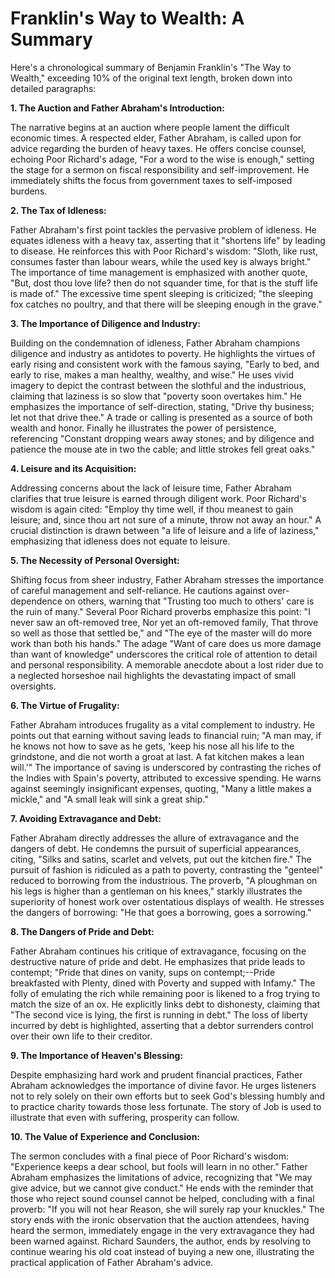 # Franklin's Way to Wealth: A Summary

Here's a chronological summary of Benjamin Franklin's "The Way to Wealth," exceeding 10% of the original text length, broken down into detailed paragraphs:

**1. The Auction and Father Abraham's Introduction:**

The narrative begins at an auction where people lament the difficult economic times.  A respected elder, Father Abraham, is called upon for advice regarding the burden of heavy taxes. He offers concise counsel, echoing Poor Richard's adage, "For a word to the wise is enough," setting the stage for a sermon on fiscal responsibility and self-improvement.  He immediately shifts the focus from government taxes to self-imposed burdens.

**2. The Tax of Idleness:**

Father Abraham's first point tackles the pervasive problem of idleness. He equates idleness with a heavy tax, asserting that it "shortens life" by leading to disease.  He reinforces this with Poor Richard's wisdom: "Sloth, like rust, consumes faster than labour wears, while the used key is always bright." The importance of time management is emphasized with another quote, "But, dost thou love life? then do not squander time, for that is the stuff life is made of."  The excessive time spent sleeping is criticized; "the sleeping fox catches no poultry, and that there will be sleeping enough in the grave."

**3. The Importance of Diligence and Industry:**

Building on the condemnation of idleness, Father Abraham champions diligence and industry as antidotes to poverty. He highlights the virtues of early rising and consistent work with the famous saying, "Early to bed, and early to rise, makes a man healthy, wealthy, and wise." He uses vivid imagery to depict the contrast between the slothful and the industrious, claiming that laziness is so slow that "poverty soon overtakes him."  He emphasizes the importance of self-direction, stating, "Drive thy business; let not that drive thee."  A trade or calling is presented as a source of both wealth and honor.  Finally he illustrates the power of persistence, referencing "Constant dropping wears away stones; and by diligence and patience the mouse ate in two the cable; and little strokes fell great oaks."

**4. Leisure and its Acquisition:**

Addressing concerns about the lack of leisure time, Father Abraham clarifies that true leisure is earned through diligent work. Poor Richard's wisdom is again cited: "Employ thy time well, if thou meanest to gain leisure; and, since thou art not sure of a minute, throw not away an hour."  A crucial distinction is drawn between "a life of leisure and a life of laziness," emphasizing that idleness does not equate to leisure.

**5. The Necessity of Personal Oversight:**

Shifting focus from sheer industry, Father Abraham stresses the importance of careful management and self-reliance. He cautions against over-dependence on others, warning that "Trusting too much to others' care is the ruin of many."  Several Poor Richard proverbs emphasize this point:  "I never saw an oft-removed tree, Nor yet an oft-removed family, That throve so well as those that settled be," and "The eye of the master will do more work than both his hands."  The adage "Want of care does us more damage than want of knowledge" underscores the critical role of attention to detail and personal responsibility. A memorable anecdote about a lost rider due to a neglected horseshoe nail highlights the devastating impact of small oversights.


**6. The Virtue of Frugality:**

Father Abraham introduces frugality as a vital complement to industry. He points out that earning without saving leads to financial ruin;  "A man may, if he knows not how to save as he gets, 'keep his nose all his life to the grindstone, and die not worth a groat at last. A fat kitchen makes a lean will.'" The importance of saving is underscored by contrasting the riches of the Indies with Spain's poverty, attributed to excessive spending.  He warns against seemingly insignificant expenses, quoting, "Many a little makes a mickle," and "A small leak will sink a great ship."

**7. Avoiding Extravagance and Debt:**

Father Abraham directly addresses the allure of extravagance and the dangers of debt. He condemns the pursuit of superficial appearances, citing, "Silks and satins, scarlet and velvets, put out the kitchen fire." The pursuit of fashion is ridiculed as a path to poverty, contrasting the "genteel" reduced to borrowing from the industrious. The proverb,  "A ploughman on his legs is higher than a gentleman on his knees," starkly illustrates the superiority of honest work over ostentatious displays of wealth.   He stresses the dangers of borrowing: "He that goes a borrowing, goes a sorrowing."

**8. The Dangers of Pride and Debt:**

Father Abraham continues his critique of extravagance, focusing on the destructive nature of pride and debt.  He emphasizes that pride leads to contempt; "Pride that dines on vanity, sups on contempt;--Pride breakfasted with Plenty, dined with Poverty and supped with Infamy."  The folly of emulating the rich while remaining poor is likened to a frog trying to match the size of an ox. He explicitly links debt to dishonesty, claiming that "The second vice is lying, the first is running in debt." The loss of liberty incurred by debt is highlighted, asserting that a debtor surrenders control over their own life to their creditor.

**9.  The Importance of Heaven's Blessing:**

Despite emphasizing hard work and prudent financial practices, Father Abraham acknowledges the importance of divine favor. He urges listeners not to rely solely on their own efforts but to seek God's blessing humbly and to practice charity towards those less fortunate. The story of Job is used to illustrate that even with suffering, prosperity can follow.

**10. The Value of Experience and Conclusion:**

The sermon concludes with a final piece of Poor Richard's wisdom: "Experience keeps a dear school, but fools will learn in no other." Father Abraham emphasizes the limitations of advice, recognizing that "We may give advice, but we cannot give conduct."  He ends with the reminder that those who reject sound counsel cannot be helped, concluding with a final proverb: "If you will not hear Reason, she will surely rap your knuckles." The story ends with the ironic observation that the auction attendees, having heard the sermon, immediately engage in the very extravagance they had been warned against.  Richard Saunders, the author, ends by resolving to continue wearing his old coat instead of buying a new one, illustrating the practical application of Father Abraham's advice.
